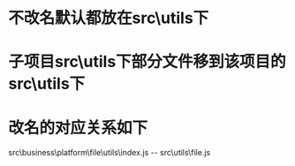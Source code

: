 # 不改名默认都放在src\utils下
# 子项目src\utils下部分文件移到该项目的src\utils下
# 改名的对应关系如下
src\business\platform\file\utils\index.js -- src\utils\file.js
